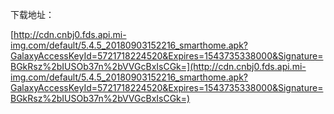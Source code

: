 下载地址：

[http://cdn.cnbj0.fds.api.mi-img.com/default/5.4.5_20180903152216_smarthome.apk?GalaxyAccessKeyId=5721718224520&Expires=1543735338000&Signature=BGkRsz%2bIUSOb37n%2bVVGcBxIsCGk=](http://cdn.cnbj0.fds.api.mi-img.com/default/5.4.5_20180903152216_smarthome.apk?GalaxyAccessKeyId=5721718224520&Expires=1543735338000&Signature=BGkRsz%2bIUSOb37n%2bVVGcBxIsCGk=)
